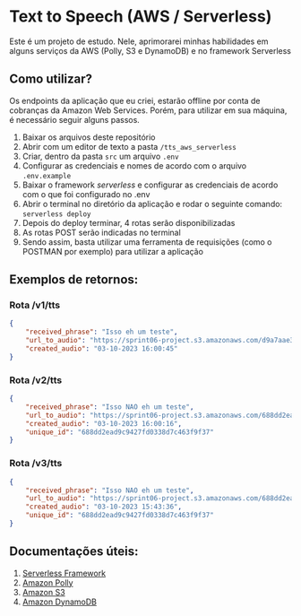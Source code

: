 # Text to Speech (AWS / Serverless)
Este é um projeto de estudo. Nele, aprimorarei minhas habilidades em alguns serviços da AWS (Polly, S3 e DynamoDB) e no framework Serverless

## Como utilizar?
Os endpoints da aplicação que eu criei, estarão offline por conta de cobranças da Amazon Web Services. Porém, para utilizar em sua máquina, é necessário seguir alguns passos.
1. Baixar os arquivos deste repositório
2. Abrir com um editor de texto a pasta `/tts_aws_serverless`
3. Criar, dentro da pasta `src` um arquivo `.env`
4. Configurar as credenciais e nomes de acordo com o arquivo `.env.example`
5. Baixar o framework *serverless* e configurar as credenciais de acordo com o que foi configurado no .env
6. Abrir o terminal no diretório da aplicação e rodar o seguinte comando: `serverless deploy`
7. Depois do deploy terminar, 4 rotas serão disponibilizadas
8. As rotas POST serão indicadas no terminal
9. Sendo assim, basta utilizar uma ferramenta de requisições (como o POSTMAN por exemplo) para utilizar a aplicação


## Exemplos de retornos:

### Rota /v1/tts

```json
{
    "received_phrase": "Isso eh um teste",
    "url_to_audio": "https://sprint06-project.s3.amazonaws.com/d9a7aae31fe65abadbbdae54956bad17?AWSAccessKeyId=AKIAWIELUULDJGHMPSQT&Signature=tXfwJ5w49wNrX9FwzZZxnVZqSrM%3D&Expires=1696363246",
    "created_audio": "03-10-2023 16:00:45"
}
```

### Rota /v2/tts

```json
{
    "received_phrase": "Isso NAO eh um teste",
    "url_to_audio": "https://sprint06-project.s3.amazonaws.com/688dd2ead9c9427fd0338d7c463f9f37?AWSAccessKeyId=AKIAWIELUULDJGHMPSQT&Signature=WPywy3VTB%2BYtTBHpW4m%2F6IzqPN4%3D&Expires=1696363216",
    "created_audio": "03-10-2023 16:00:16",
    "unique_id": "688dd2ead9c9427fd0338d7c463f9f37"
}
```

### Rota /v3/tts

```json
{
    "received_phrase": "Isso NAO eh um teste",
    "url_to_audio": "https://sprint06-project.s3.amazonaws.com/688dd2ead9c9427fd0338d7c463f9f37?AWSAccessKeyId=AKIAWIELUULDJGHMPSQT&Signature=cx7THrO6pBRceHJrTSJqYxqEdbA%3D&Expires=1696362217",
    "created_audio": "03-10-2023 15:43:36",
    "unique_id": "688dd2ead9c9427fd0338d7c463f9f37"
}
```

## Documentações úteis:
1. [Serverless Framework](https://www.serverless.com/framework/docs)
2. [Amazon Polly](https://boto3.amazonaws.com/v1/documentation/api/latest/reference/services/polly.html)
3. [Amazon S3](https://boto3.amazonaws.com/v1/documentation/api/latest/reference/services/s3.html)
4. [Amazon DynamoDB](https://boto3.amazonaws.com/v1/documentation/api/latest/reference/services/dynamodb.html)
